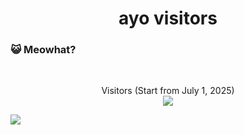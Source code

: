 <h1 align="center">ayo visitors</h1>

### :smiley_cat: Meowhat?
</br>
  <p align="center">Visitors (Start from July 1, 2025)
<br>
    
  <img src="[https://count.getloli.com/@:dackydeyb?name=%3Adackydeyb&theme=miku&padding=7&offset=0&align=top&scale=1&pixelated=1&darkmode=auto](https://count.getloli.com/@counter?name=counter&theme=booru-mjg&padding=7&offset=0&align=top&scale=1&pixelated=1&darkmode=auto)"/>
</p>

<a href="https://www.youtube.com/watch?v=dQw4w9WgXcQ"><img src="https://user-images.githubusercontent.com/73097560/115834477-dbab4500-a447-11eb-908a-139a6edaec5c.gif"></a>
